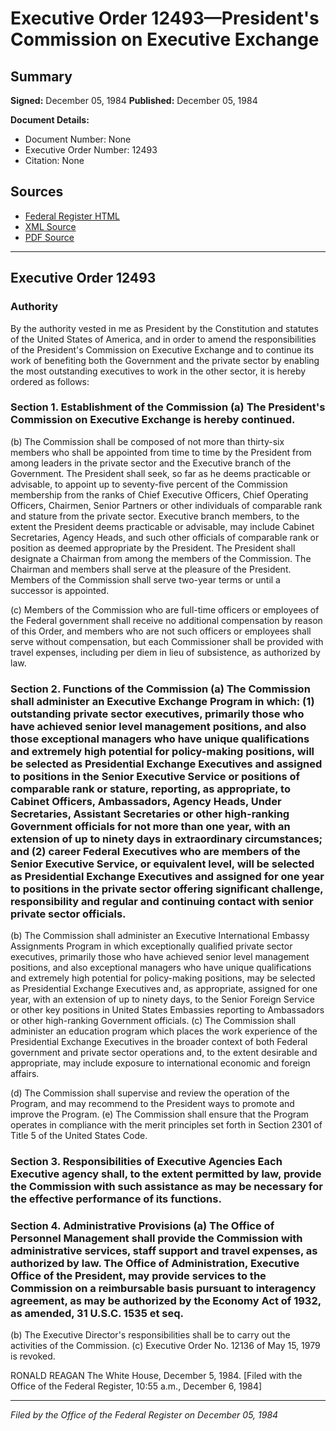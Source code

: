 # Executive Order 12493—President's Commission on Executive Exchange

## Summary

**Signed:** December 05, 1984
**Published:** December 05, 1984

**Document Details:**
- Document Number: None
- Executive Order Number: 12493
- Citation: None

## Sources
- [Federal Register HTML](https://www.presidency.ucsb.edu/documents/executive-order-12493-presidents-commission-executive-exchange)
- [XML Source](None)
- [PDF Source](None)

---

## Executive Order 12493

### Authority

By the authority vested in me as President by the Constitution and statutes of the United States of America, and in order to amend the responsibilities of the President's Commission on Executive Exchange and to continue its work of benefiting both the Government and the private sector by enabling the most outstanding executives to work in the other sector, it is hereby ordered as follows:
### Section 1. Establishment of the Commission (a) The President's Commission on Executive Exchange is hereby continued.

(b) The Commission shall be composed of not more than thirty-six members who shall be appointed from time to time by the President from among leaders in the private sector and the Executive branch of the Government. The President shall seek, so far as he deems practicable or advisable, to appoint up to seventy-five percent of the Commission membership from the ranks of Chief Executive Officers, Chief Operating Officers, Chairmen, Senior Partners or other individuals of comparable rank and stature from the private sector. Executive branch members, to the extent the President deems practicable or advisable, may include Cabinet Secretaries, Agency Heads, and such other officials of comparable rank or position as deemed appropriate by the President.
The President shall designate a Chairman from among the members of the Commission. The Chairman and members shall serve at the pleasure of the President. Members of the Commission shall serve two-year terms or until a successor is appointed.

(c) Members of the Commission who are full-time officers or employees of the Federal government shall receive no additional compensation by reason of this Order, and members who are not such officers or employees shall serve without compensation, but each Commissioner shall be provided with travel expenses, including per diem in lieu of subsistence, as authorized by law.
### Section 2. Functions of the Commission (a) The Commission shall administer an Executive Exchange Program in which: (1) outstanding private sector executives, primarily those who have achieved senior level management positions, and also those exceptional managers who have unique qualifications and extremely high potential for policy-making positions, will be selected as Presidential Exchange Executives and assigned to positions in the Senior Executive Service or positions of comparable rank or stature, reporting, as appropriate, to Cabinet Officers, Ambassadors, Agency Heads, Under Secretaries, Assistant Secretaries or other high-ranking Government officials for not more than one year, with an extension of up to ninety days in extraordinary circumstances; and (2) career Federal Executives who are members of the Senior Executive Service, or equivalent level, will be selected as Presidential Exchange Executives and assigned for one year to positions in the private sector offering significant challenge, responsibility and regular and continuing contact with senior private sector officials.

(b) The Commission shall administer an Executive International Embassy Assignments Program in which exceptionally qualified private sector executives, primarily those who have achieved senior level management positions, and also exceptional managers who have unique qualifications and extremely high potential for policy-making positions, may be selected as Presidential Exchange Executives and, as appropriate, assigned for one year, with an extension of up to ninety days, to the Senior Foreign Service or other key positions in United States Embassies reporting to Ambassadors or other high-ranking Government officials.
(c) The Commission shall administer an education program which places the work experience of the Presidential Exchange Executives in the broader context of both Federal government and private sector operations and, to the extent desirable and appropriate, may include exposure to international economic and foreign affairs.

(d) The Commission shall supervise and review the operation of the Program, and may recommend to the President ways to promote and improve the Program.
(e) The Commission shall ensure that the Program operates in compliance with the merit principles set forth in Section 2301 of Title 5 of the United States Code.

### Section 3. Responsibilities of Executive Agencies Each Executive agency shall, to the extent permitted by law, provide the Commission with such assistance as may be necessary for the effective performance of its functions.

### Section 4. Administrative Provisions (a) The Office of Personnel Management shall provide the Commission with administrative services, staff support and travel expenses, as authorized by law. The Office of Administration, Executive Office of the President, may provide services to the Commission on a reimbursable basis pursuant to interagency agreement, as may be authorized by the Economy Act of 1932, as amended, 31 U.S.C. 1535 et seq.

(b) The Executive Director's responsibilities shall be to carry out the activities of the Commission.
(c) Executive Order No. 12136 of May 15, 1979 is revoked.

RONALD REAGAN
The White House,
December 5, 1984.
[Filed with the Office of the Federal Register, 10:55 a.m., December 6, 1984]

---

*Filed by the Office of the Federal Register on December 05, 1984*
